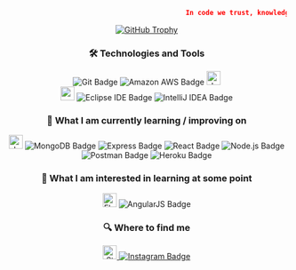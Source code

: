<!-- Header with Parallax Effect!!! -->

```json
                                             In code we trust, knowledge empowers progress.
```
</div>


<div align="center">
    <a href="https://github.com/nxdun/github-profile-trophy#about-rank">
        <img src="https://github-profile-trophy.vercel.app/?username=Nxdun&theme=flat&no-bg=true&no-frame=true&column=8&margin-w=15&margin-h=15&rank=SSS,SS,S,AAA,AA,A,B,C,SECRET" alt="GitHub Trophy">
    </a>
</div>



<!-- Technologies and Tools Section -->
<h3 align="center">🛠 Technologies and Tools</h3>
<p align="center">
    <img src="https://img.shields.io/badge/Git-F05032?logo=git&logoColor=fff&style=flat-square" alt="Git Badge">
    <img src="https://img.shields.io/badge/Amazon%20AWS-232F3E?logo=amazonaws&logoColor=fff&style=flat-square" alt="Amazon AWS Badge">
    <img src="https://img.shields.io/badge/java-%23ED8B00.svg?style=for-the-badge&logo=java&logoColor=white" alt="Java logo" title="Java" height="25" /></br>
    <img src="https://img.shields.io/badge/Visual%20Studio%20Code-007ACC?logo=visualstudiocode&logoColor=fff&style=flat" alt="vs logo" title="vsc" height="25" />
    <img src="https://img.shields.io/badge/Eclipse%20IDE-2C2255?logo=eclipseide&logoColor=fff&style=flat-square" alt="Eclipse IDE Badge">
    <img src="https://img.shields.io/badge/IntelliJ%20IDEA-000?logo=intellijidea&logoColor=fff&style=flat-square" alt="IntelliJ IDEA Badge">
</p>

<h3 align="center">📖 What I am currently learning / improving on</h3>
<p align="center">
    <img src="https://img.shields.io/badge/JavaScript-282C34?logo=javascript&logoColor=F7DF1E" alt="JavaScript logo" title="JavaScript" height="25" />
    <img src="https://img.shields.io/badge/MongoDB-47A248?logo=mongodb&logoColor=fff&style=flat" alt="MongoDB Badge">
    <img src="https://img.shields.io/badge/Express-000?logo=express&logoColor=fff&style=flat" alt="Express Badge">
    <img src="https://img.shields.io/badge/React-61DAFB?logo=react&logoColor=000&style=flat" alt="React Badge">
    <img src="https://img.shields.io/badge/Node.js-393?logo=nodedotjs&logoColor=fff&style=flat" alt="Node.js Badge">
    <img src="https://img.shields.io/badge/Postman-FF6C37?logo=postman&logoColor=fff&style=flat" alt="Postman Badge">
    <img src="https://img.shields.io/badge/Heroku-430098?logo=heroku&logoColor=fff&style=flat" alt="Heroku Badge">
</p>

<!-- Interests and Future Learning Section -->
<h3 align="center">👾 What I am interested in learning at some point</h3>
<p align="center">
    <img src="https://img.shields.io/badge/Flutter-282C34?logo=flutter&logoColor=02569B" alt="Flutter logo" title="Flutter" height="25" />
    <img src="https://img.shields.io/badge/AngularJS-E23237?logo=angularjs&logoColor=fff&style=flat" alt="AngularJS Badge">
</p>

<!-- Social Media and Contact Section -->
<h3 align="center">🔍 Where to find me</h3>
<p align="center">
    <a href="https://stackoverflow.com/users/18157554/nadu-l">
        <img src="https://img.shields.io/badge/Stack%20Overflow-282C34?logo=stackoverflow&logoColor=FE7A16" alt="Stack Overflow logo" title="Stack Overflow" height="25" />
    </a>
    <a href="https://instagram.com/nadu.lk">
        <img src="https://img.shields.io/badge/Instagram-E4405F?logo=instagram&logoColor=fff&style=flat-square" alt="Instagram Badge">
    </a>
</p>




[tech_tools_anchor]: #bonjour--
[learning_now_anchor]: #learning-now
[learning_next_anchor]: #learning-next
